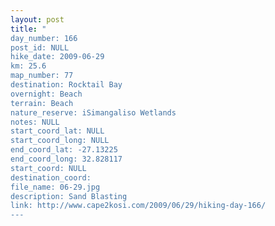 ```yaml
---
layout: post
title: "
day_number: 166
post_id: NULL
hike_date: 2009-06-29
km: 25.6
map_number: 77
destination: Rocktail Bay
overnight: Beach
terrain: Beach
nature_reserve: iSimangaliso Wetlands
notes: NULL
start_coord_lat: NULL
start_coord_long: NULL
end_coord_lat: -27.13225
end_coord_long: 32.828117
start_coord: NULL
destination_coord: 
file_name: 06-29.jpg
description: Sand Blasting
link: http://www.cape2kosi.com/2009/06/29/hiking-day-166/
---
```

